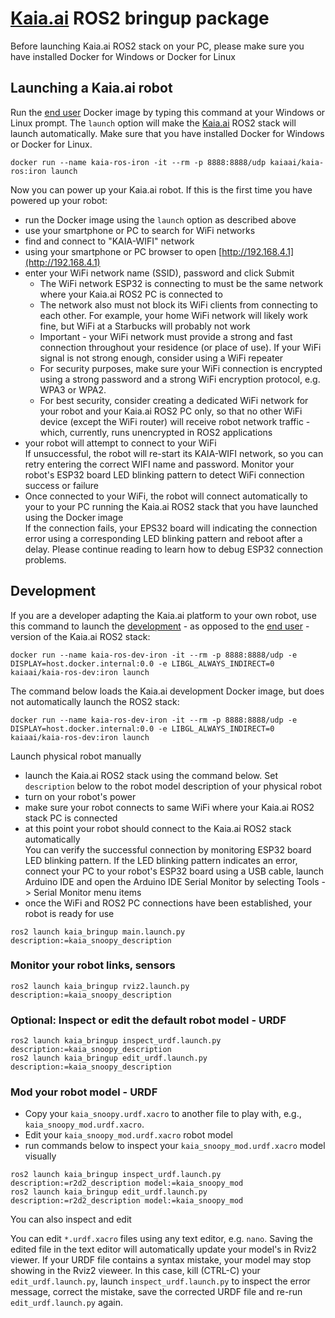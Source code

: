 # [Kaia.ai](https://kaia.ai/) ROS2 bringup package

Before launching Kaia.ai ROS2 stack on your PC, please make sure you have installed
Docker for Windows or Docker for Linux

## Launching a Kaia.ai robot
Run the [end user](https://hub.docker.com/r/kaiaai/kaia-ros) Docker image by typing this command
at your Windows or Linux prompt. The `launch` option will make the [Kaia.ai](https://kaia.ai)
ROS2 stack will launch automatically. Make sure that you have installed Docker for Windows or Docker for Linux.
```
docker run --name kaia-ros-iron -it --rm -p 8888:8888/udp kaiaai/kaia-ros:iron launch
```

Now you can power up your Kaia.ai robot. If this is the first time you have powered up
your robot:
- run the Docker image using the `launch` option as described above
- use your smartphone or PC to search for WiFi networks
- find and connect to "KAIA-WIFI" network
- using your smartphone or PC browser to open [http://192.168.4.1](http://192.168.4.1)
- enter your WiFi network name (SSID), password and click Submit  
  - The WiFi network ESP32 is connecting to must be the same network where your Kaia.ai ROS2 PC
is connected to
  - The network also must not block its WiFi clients from connecting to each
other. For example, your home WiFi network will likely work fine, but WiFi at a Starbucks
will probably not work
  - Important - your WiFi network must provide a strong and fast connection throughout
your residence (or place of use). If your WiFi signal is not strong enough, consider
using a WiFi repeater
  - For security purposes, make sure your WiFi connection is encrypted using a strong
password and a strong WiFi encryption protocol, e.g. WPA3 or WPA2.
  - For best security, consider creating a dedicated WiFi network for your robot and
your Kaia.ai ROS2 PC only, so that no other WiFi device (except the WiFi router) will
receive robot network traffic - which, currently, runs unencrypted in ROS2 applications
- your robot will attempt to connect to your WiFi  
If unsuccessful, the robot will re-start its KAIA-WIFI network, so you can retry entering
the correct WIFI name and password. Monitor your robot's ESP32 board LED blinking pattern
to detect WiFi connection success or failure
- Once connected to your WiFi, the robot will connect automatically to your to your PC
running the Kaia.ai ROS2 stack that you have launched using the Docker image  
If the connection fails, your EPS32 board will indicating the connection error using
a corresponding LED blinking pattern and reboot after a delay. Please continue reading
to learn how to debug ESP32 connection problems.

## Development
If you are a developer adapting the Kaia.ai platform to your own robot, use this command to
launch the [development](https://hub.docker.com/r/kaiaai/kaia-ros-dev) - as opposed to the
[end user](https://hub.docker.com/r/kaiaai/kaia-ros) - version of the Kaia.ai ROS2 stack:
```
docker run --name kaia-ros-dev-iron -it --rm -p 8888:8888/udp -e DISPLAY=host.docker.internal:0.0 -e LIBGL_ALWAYS_INDIRECT=0 kaiaai/kaia-ros-dev:iron launch
```

The command below loads the Kaia.ai development Docker image, but does not automatically launch the ROS2 stack:
```
docker run --name kaia-ros-dev-iron -it --rm -p 8888:8888/udp -e DISPLAY=host.docker.internal:0.0 -e LIBGL_ALWAYS_INDIRECT=0 kaiaai/kaia-ros-dev:iron launch
```

Launch physical robot manually
- launch the Kaia.ai ROS2 stack using the command below. Set `description` below to the
robot model description of your physical robot
- turn on your robot's power
- make sure your robot connects to same WiFi where your Kaia.ai ROS2 stack PC is connected
- at this point your robot should connect to the Kaia.ai ROS2 stack automatically  
You can verify the successful connection by monitoring ESP32 board LED blinking pattern.
If the LED blinking pattern indicates an error, connect your PC to your robot's ESP32 board
using a USB cable, launch Arduino IDE and open the Arduino IDE Serial Monitor by
selecting Tools -> Serial Monitor menu items
- once the WiFi and ROS2 PC connections have been established, your robot is ready for use
```
ros2 launch kaia_bringup main.launch.py description:=kaia_snoopy_description
```

### Monitor your robot links, sensors
```
ros2 launch kaia_bringup rviz2.launch.py description:=kaia_snoopy_description
```

### Optional: Inspect or edit the default robot model - URDF
```
ros2 launch kaia_bringup inspect_urdf.launch.py description:=kaia_snoopy_description
ros2 launch kaia_bringup edit_urdf.launch.py description:=kaia_snoopy_description
```

### Mod your robot model - URDF
- Copy your `kaia_snoopy.urdf.xacro` to another file to play with, e.g., `kaia_snoopy_mod.urdf.xacro`.
- Edit your `kaia_snoopy_mod.urdf.xacro` robot model
- run commands below to inspect your `kaia_snoopy_mod.urdf.xacro` model visually
```
ros2 launch kaia_bringup inspect_urdf.launch.py description:=r2d2_description model:=kaia_snoopy_mod
ros2 launch kaia_bringup edit_urdf.launch.py description:=r2d2_description model:=kaia_snoopy_mod
```
You can also inspect and edit 

You can edit `*.urdf.xacro` files using any text editor, e.g. `nano`. Saving the edited file in the
text editor will automatically update your model's in Rviz2 viewer. If your URDF file contains
a syntax mistake, your model may stop showing in the Rviz2 vieweer. In this case, kill (CTRL-C)
your `edit_urdf.launch.py`, launch `inspect_urdf.launch.py` to inspect the error message,
correct the mistake, save the corrected URDF file and re-run `edit_urdf.launch.py` again.

